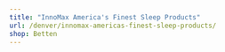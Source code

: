 ```yaml
---
title: "InnoMax America's Finest Sleep Products"
url: /denver/innomax-americas-finest-sleep-products/
shop: Betten
---
```

